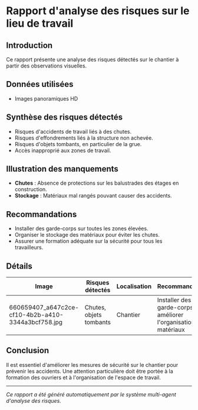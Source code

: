 # Rapport d'analyse des risques sur le lieu de travail

## Introduction
Ce rapport présente une analyse des risques détectés sur le chantier à partir des observations visuelles.

## Données utilisées
- Images panoramiques HD

## Synthèse des risques détectés
- Risques d'accidents de travail liés à des chutes.
- Risques d'effondrements liés à la structure non achevée.
- Risques d'objets tombants, en particulier de la grue.
- Accès inapproprié aux zones de travail.

## Illustration des manquements
- **Chutes** : Absence de protections sur les balustrades des étages en construction.
- **Stockage** : Matériaux mal rangés pouvant causer des accidents.

## Recommandations
- Installer des garde-corps sur toutes les zones élevées.
- Organiser le stockage des matériaux pour éviter les chutes.
- Assurer une formation adéquate sur la sécurité pour tous les travailleurs.

## Détails
| Image | Risques détectés | Localisation | Recommandations |
|-------|------------------|--------------|-----------------|
| 660659407_a647c2ce-cf10-4b2b-a410-3344a3bcf758.jpg | Chutes, objets tombants | Chantier | Installer des garde-corps et améliorer l'organisation des matériaux |

## Conclusion
Il est essentiel d'améliorer les mesures de sécurité sur le chantier pour prévenir les accidents. Une attention particulière doit être portée à la formation des ouvriers et à l'organisation de l'espace de travail.

---
*Ce rapport a été généré automatiquement par le système multi-agent d'analyse des risques.*